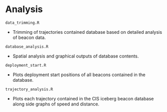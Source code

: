 # Analysis 

`data_trimming.R`
* Trimming of trajectories contained database based on detailed analysis of beacon data.

`database_analysis.R`
* Spatial analysis and graphical outputs of database contents.

`deployment_start.R`
* Plots deployment start positions of all beacons contained in the database.

`trajectory_analysis.R`
* Plots each trajectory contained in the CIS iceberg beacon database along side graphs of speed and distance.
